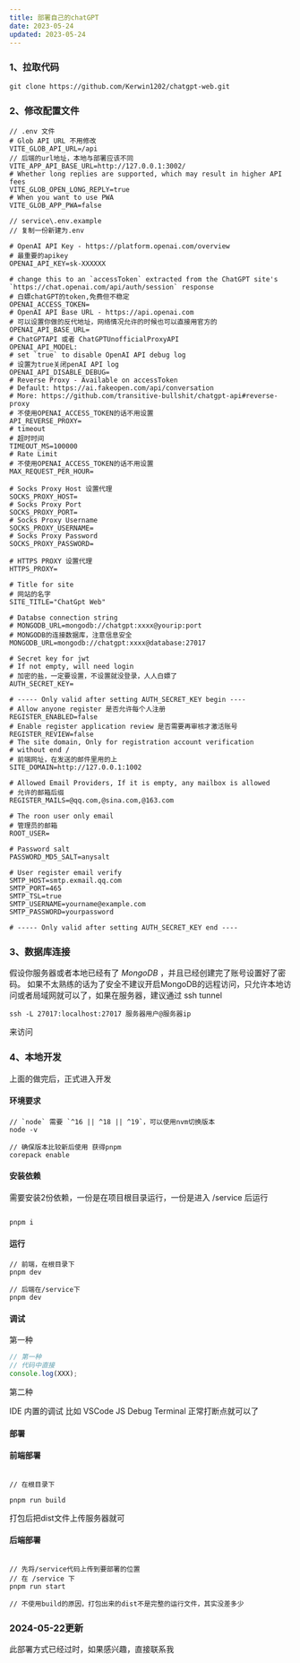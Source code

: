 ```yaml
---
title: 部署自己的chatGPT  
date: 2023-05-24
updated: 2023-05-24
---
```



### 1、拉取代码

```shell
git clone https://github.com/Kerwin1202/chatgpt-web.git
```

### 2、修改配置文件

```.env
// .env 文件
# Glob API URL 不用修改
VITE_GLOB_API_URL=/api
// 后端的url地址，本地与部署应该不同
VITE_APP_API_BASE_URL=http://127.0.0.1:3002/
# Whether long replies are supported, which may result in higher API fees
VITE_GLOB_OPEN_LONG_REPLY=true
# When you want to use PWA
VITE_GLOB_APP_PWA=false
```

```.env
// service\.env.example
// 复制一份新建为.env

# OpenAI API Key - https://platform.openai.com/overview
# 最重要的apikey
OPENAI_API_KEY=sk-XXXXXX

# change this to an `accessToken` extracted from the ChatGPT site's `https://chat.openai.com/api/auth/session` response
# 白嫖chatGPT的token,免费但不稳定
OPENAI_ACCESS_TOKEN=
# OpenAI API Base URL - https://api.openai.com
# 可以设置你做的反代地址，网络情况允许的时候也可以直接用官方的
OPENAI_API_BASE_URL=
# ChatGPTAPI 或者 ChatGPTUnofficialProxyAPI
OPENAI_API_MODEL:
# set `true` to disable OpenAI API debug log
# 设置为true关闭penAI API log
OPENAI_API_DISABLE_DEBUG=
# Reverse Proxy - Available on accessToken
# Default: https://ai.fakeopen.com/api/conversation
# More: https://github.com/transitive-bullshit/chatgpt-api#reverse-proxy
# 不使用OPENAI_ACCESS_TOKEN的话不用设置
API_REVERSE_PROXY=
# timeout
# 超时时间
TIMEOUT_MS=100000
# Rate Limit
# 不使用OPENAI_ACCESS_TOKEN的话不用设置
MAX_REQUEST_PER_HOUR=

# Socks Proxy Host 设置代理
SOCKS_PROXY_HOST=
# Socks Proxy Port
SOCKS_PROXY_PORT=
# Socks Proxy Username
SOCKS_PROXY_USERNAME=
# Socks Proxy Password
SOCKS_PROXY_PASSWORD=

# HTTPS PROXY 设置代理
HTTPS_PROXY=

# Title for site
# 网站的名字
SITE_TITLE="ChatGpt Web"

# Databse connection string
# MONGODB_URL=mongodb://chatgpt:xxxx@yourip:port
# MONGODB的连接数据库，注意信息安全
MONGODB_URL=mongodb://chatgpt:xxxx@database:27017

# Secret key for jwt
# If not empty, will need login
# 加密的盐，一定要设置，不设置就没登录，人人白嫖了
AUTH_SECRET_KEY=

# ----- Only valid after setting AUTH_SECRET_KEY begin ----
# Allow anyone register 是否允许每个人注册
REGISTER_ENABLED=false
# Enable register application review 是否需要再审核才激活账号
REGISTER_REVIEW=false
# The site domain, Only for registration account verification
# without end /
# 前端网址，在发送的邮件里用的上
SITE_DOMAIN=http://127.0.0.1:1002

# Allowed Email Providers, If it is empty, any mailbox is allowed
# 允许的邮箱后缀
REGISTER_MAILS=@qq.com,@sina.com,@163.com

# The roon user only email
# 管理员的邮箱
ROOT_USER=

# Password salt
PASSWORD_MD5_SALT=anysalt

# User register email verify
SMTP_HOST=smtp.exmail.qq.com
SMTP_PORT=465
SMTP_TSL=true
SMTP_USERNAME=yourname@example.com
SMTP_PASSWORD=yourpassword

# ----- Only valid after setting AUTH_SECRET_KEY end ----

```

### 3、数据库连接
假设你服务器或者本地已经有了 *MongoDB*  ，并且已经创建完了账号设置好了密码。
如果不太熟练的话为了安全不建议开启MongoDB的远程访问，只允许本地访问或者局域网就可以了，如果在服务器，建议通过 ssh tunnel

```shell
ssh -L 27017:localhost:27017 服务器用户@服务器ip
```
来访问

### 4、本地开发

上面的做完后，正式进入开发

#### 环境要求

```shell
// `node` 需要 `^16 || ^18 || ^19`，可以使用nvm切换版本
node -v

// 确保版本比较新后使用 获得pnpm
corepack enable 

```

#### 安装依赖

需要安装2份依赖，一份是在项目根目录运行，一份是进入 /service 后运行

```shell

pnpm i

```

#### 运行

```shell
// 前端，在根目录下
pnpm dev

// 后端在/service下
pnpm dev

```

#### 调试

第一种

```ts
// 第一种
// 代码中直接
console.log(XXX);
```

第二种

IDE 内置的调试
比如 VSCode JS Debug Terminal
正常打断点就可以了


#### 部署

#### 前端部署

``` shell

// 在根目录下

pnpm run build

```

打包后把dist文件上传服务器就可

#### 后端部署

``` shell

// 先将/service代码上传到要部署的位置
// 在 /service 下
pnpm run start 

// 不使用build的原因，打包出来的dist不是完整的运行文件，其实没差多少
```


### 2024-05-22更新

此部署方式已经过时，如果感兴趣，直接联系我
